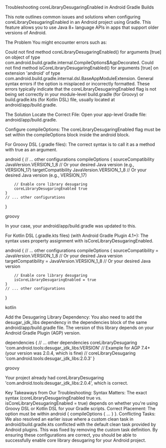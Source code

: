 Troubleshooting coreLibraryDesugaringEnabled in Android Gradle Builds

This note outlines common issues and solutions when configuring coreLibraryDesugaringEnabled in an Android project using Gradle. This feature allows you to use Java 8+ language APIs in apps that support older versions of Android.

The Problem
You might encounter errors such as:

Could not find method coreLibraryDesugaringEnabled() for arguments [true] on object of type com.android.build.gradle.internal.CompileOptions$AgpDecorated.
Could not find method isCoreLibraryDesugaringEnabled() for arguments [true] on extension 'android' of type com.android.build.gradle.internal.dsl.BaseAppModuleExtension.
General syntax errors if the option is misplaced or incorrectly formatted.
These errors typically indicate that the coreLibraryDesugaringEnabled flag is not being set correctly in your module-level build.gradle (for Groovy) or build.gradle.kts (for Kotlin DSL) file, usually located at android/app/build.gradle.

The Solution
Locate the Correct File: Open your app-level Gradle file: android/app/build.gradle.

Configure compileOptions:
The coreLibraryDesugaringEnabled flag must be set within the compileOptions block inside the android block.

For Groovy DSL (.gradle files):
The correct syntax is to call it as a method with true as an argument.

android {
    // ... other configurations
    compileOptions {
        sourceCompatibility JavaVersion.VERSION_1_8 // Or your desired Java version (e.g., VERSION_17)
        targetCompatibility JavaVersion.VERSION_1_8 // Or your desired Java version (e.g., VERSION_17)

        // Enable core library desugaring
        coreLibraryDesugaringEnabled true
    }
    // ... other configurations
}

groovy


In your case, your android/app/build.gradle was updated to this.

For Kotlin DSL (.gradle.kts files) (with Android Gradle Plugin 4.1+):
The syntax uses property assignment with isCoreLibraryDesugaringEnabled.

android {
    // ... other configurations
    compileOptions {
        sourceCompatibility = JavaVersion.VERSION_1_8 // Or your desired Java version
        targetCompatibility = JavaVersion.VERSION_1_8 // Or your desired Java version

        // Enable core library desugaring
        isCoreLibraryDesugaringEnabled = true
    }
    // ... other configurations
}

kotlin


Add the Desugaring Library Dependency:
You also need to add the desugar_jdk_libs dependency in the dependencies block of the same android/app/build.gradle file. The version of this library depends on your Android Gradle Plugin (AGP) version.

dependencies {
    // ... other dependencies
    coreLibraryDesugaring 'com.android.tools:desugar_jdk_libs:VERSION'
    // Example for AGP 7.4+ (your version was 2.0.4, which is fine)
    // coreLibraryDesugaring 'com.android.tools:desugar_jdk_libs:2.0.3'
}

groovy


Your project already had coreLibraryDesugaring 'com.android.tools:desugar_jdk_libs:2.0.4', which is correct.

Key Takeaways from Our Troubleshooting:
Syntax Matters: The exact syntax (coreLibraryDesugaringEnabled true vs. isCoreLibraryDesugaringEnabled = true) depends on whether you're using Groovy DSL or Kotlin DSL for your Gradle scripts.
Correct Placement: The option must be within android { compileOptions { ... } }.
Conflicting Tasks: We also resolved an earlier issue where a custom clean task in android/build.gradle.kts conflicted with the default clean task provided by Android plugins. This was fixed by removing the custom task definition.
By ensuring these configurations are correct, you should be able to successfully enable core library desugaring for your Android project.
